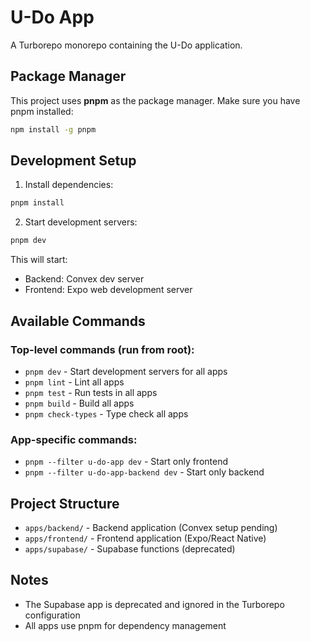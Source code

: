 # U-Do App

A Turborepo monorepo containing the U-Do application.

## Package Manager

This project uses **pnpm** as the package manager. Make sure you have pnpm installed:

```bash
npm install -g pnpm
```

## Development Setup

1. Install dependencies:
```bash
pnpm install
```

2. Start development servers:
```bash
pnpm dev
```

This will start:
- Backend: Convex dev server
- Frontend: Expo web development server

## Available Commands

### Top-level commands (run from root):
- `pnpm dev` - Start development servers for all apps
- `pnpm lint` - Lint all apps
- `pnpm test` - Run tests in all apps
- `pnpm build` - Build all apps
- `pnpm check-types` - Type check all apps

### App-specific commands:
- `pnpm --filter u-do-app dev` - Start only frontend
- `pnpm --filter u-do-app-backend dev` - Start only backend

## Project Structure

- `apps/backend/` - Backend application (Convex setup pending)
- `apps/frontend/` - Frontend application (Expo/React Native)
- `apps/supabase/` - Supabase functions (deprecated)

## Notes

- The Supabase app is deprecated and ignored in the Turborepo configuration
- All apps use pnpm for dependency management
